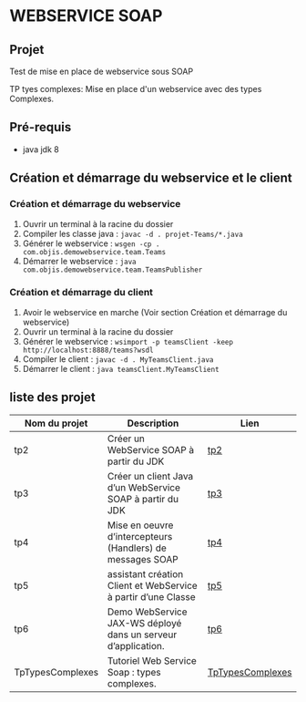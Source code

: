 # WEBSERVICE SOAP

## Projet

Test de mise en place de webservice sous SOAP

TP tyes complexes: Mise en place d'un webservice avec des types Complexes.

## Pré-requis
* java jdk 8

## Création et démarrage du webservice et le client

### Création et démarrage du webservice
1. Ouvrir un terminal à la racine du dossier
2. Compiler les classe java : ```javac -d . projet-Teams/*.java```
3. Générer le webservice : ```wsgen -cp . com.objis.demowebservice.team.Teams```
4. Démarrer le webservice : ```java com.objis.demowebservice.team.TeamsPublisher```

### Création et démarrage du client
1. Avoir le webservice en marche (Voir section Création et démarrage du webservice)
2. Ouvrir un terminal à la racine du dossier
3. Générer le webservice : ```wsimport -p teamsClient -keep http://localhost:8888/teams?wsdl```
4. Compiler le client : ```javac -d . MyTeamsClient.java ```
5. Démarrer le client : ```java teamsClient.MyTeamsClient```

## liste des projet

Nom du projet | Description | Lien
---|---|----
tp2|Créer un WebService SOAP à partir du JDK| [tp2](https://github.com/asemin08/WebServicesSOAP)
tp3|Créer un client Java d’un WebService SOAP à partir du JDK| [tp3](https://github.com/asemin08/WebServicesSOAP/tree/tp3)
tp4|Mise en oeuvre d’intercepteurs (Handlers) de messages SOAP | [tp4](https://github.com/asemin08/WebServicesSOAP/tree/tp4)
tp5|assistant création Client et WebService à partir d’une Classe  | [tp5](https://github.com/asemin08/WebServicesSOAP/tree/tp5)
tp6|Demo WebService JAX-WS déployé dans un serveur d’application. |[tp6](https://github.com/asemin08/WebServicesSOAP/tree/tp6)
TpTypesComplexes|Tutoriel Web Service Soap : types complexes. |[TpTypesComplexes](https://github.com/asemin08/WebServicesSOAP/tree/TpTypesComplexes)
